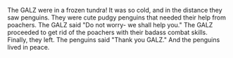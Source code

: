 The GALZ were in a frozen tundra!
It was so cold, and in the distance they saw penguins.
They were cute pudgy penguins that needed their help from poachers.
The GALZ said "Do not worry- we shall help you."
The GALZ proceeded to get rid of the poachers with their badass combat skills.
Finally, they left.
The penguins said "Thank you GALZ."
And the penguins lived in peace.
